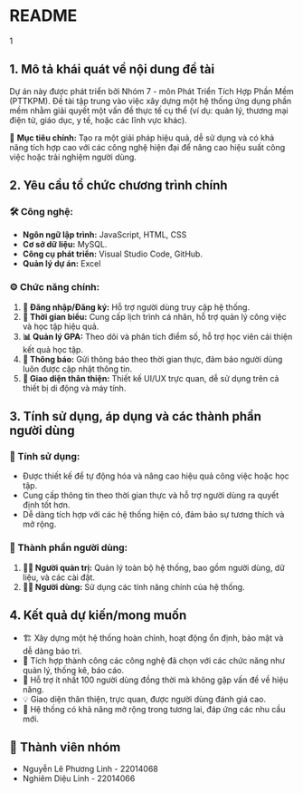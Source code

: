 # README
1
## 1. Mô tả khái quát về nội dung đề tài

Dự án này được phát triển bởi Nhóm 7 - môn Phát Triển Tích Hợp Phần Mềm (PTTKPM). Đề tài tập trung vào việc xây dựng một hệ thống ứng dụng phần mềm nhằm giải quyết một vấn đề thực tế cụ thể (ví dụ: quản lý, thương mại điện tử, giáo dục, y tế, hoặc các lĩnh vực khác).

🎯 **Mục tiêu chính:** Tạo ra một giải pháp hiệu quả, dễ sử dụng và có khả năng tích hợp cao với các công nghệ hiện đại để nâng cao hiệu suất công việc hoặc trải nghiệm người dùng.

## 2. Yêu cầu tổ chức chương trình chính

### 🛠️ Công nghệ:

- **Ngôn ngữ lập trình:** JavaScript, HTML, CSS
- **Cơ sở dữ liệu:** MySQL.
- **Công cụ phát triển:** Visual Studio Code, GitHub.
- **Quản lý dự án:** Excel

### ⚙️ Chức năng chính:

1. **🔑 Đăng nhập/Đăng ký:** Hỗ trợ người dùng truy cập hệ thống.
2. **📅 Thời gian biểu:** Cung cấp lịch trình cá nhân, hỗ trợ quản lý công việc và học tập hiệu quả.
3. **📊 Quản lý GPA:** Theo dõi và phân tích điểm số, hỗ trợ học viên cải thiện kết quả học tập.
4. **🔔 Thông báo:** Gửi thông báo theo thời gian thực, đảm bảo người dùng luôn được cập nhật thông tin.
5. **🎨 Giao diện thân thiện:** Thiết kế UI/UX trực quan, dễ sử dụng trên cả thiết bị di động và máy tính.

## 3. Tính sử dụng, áp dụng và các thành phần người dùng

### 🤝 Tính sử dụng:

- Được thiết kế để tự động hóa và nâng cao hiệu quả công việc hoặc học tập.
- Cung cấp thông tin theo thời gian thực và hỗ trợ người dùng ra quyết định tốt hơn.
- Dễ dàng tích hợp với các hệ thống hiện có, đảm bảo sự tương thích và mở rộng.

### 👥 Thành phần người dùng:

1. **👨‍💼 Người quản trị:** Quản lý toàn bộ hệ thống, bao gồm người dùng, dữ liệu, và các cài đặt.
2. **👩‍💻 Người dùng:** Sử dụng các tính năng chính của hệ thống.

## 4. Kết quả dự kiến/mong muốn

- 🏗️ Xây dựng một hệ thống hoàn chỉnh, hoạt động ổn định, bảo mật và dễ dàng bảo trì.
- 🔄 Tích hợp thành công các công nghệ đã chọn với các chức năng như quản lý, thống kê, báo cáo.
- 🚀 Hỗ trợ ít nhất 100 người dùng đồng thời mà không gặp vấn đề về hiệu năng.
- 💡 Giao diện thân thiện, trực quan, được người dùng đánh giá cao.
- 🔧 Hệ thống có khả năng mở rộng trong tương lai, đáp ứng các nhu cầu mới.

## 🤝 Thành viên nhóm

- Nguyễn Lê Phương Linh - 22014068
- Nghiêm Diệu Linh - 22014066
